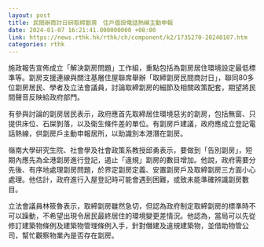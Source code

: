 ```yaml
---
layout: post
title: 民間辦商討日研取締劏房　住戶倡設電話熱線主動申報
date: 2024-01-07 16:21:41.000000000 +08:00
link: https://news.rthk.hk/rthk/ch/component/k2/1735270-20240107.htm
categories: rthk
---
```


施政報告宣佈成立「解決劏房問題」工作組，重點包括為劏房居住環境設定最低標準等。劏房支援連線與關注基層住屋聯席舉辦「取締劏房民間商討日」，聯同80多位劏房居民、學者及立法會議員，討論取締劏房的細節及相關政策配套，期望將民間聲音反映給政府部門。

有參與討論的劏房居民表示，政府應首先取締居住環境惡劣的劏房，包括無窗、只提供床位、石屎剝落，以及衛生條件差的單位。有劏房戶建議，政府應成立登記電話熱線，供劏房戶主動申報居所，以助識別本港潛在劏房。

嶺南大學研究生院、社會學及社會政策系教授邱勇表示，要做到「告別劏房」，短期內應先為全港劏房進行登記，遏止「違規」劏房的數目增加。他說，政府需要分先後、有序地處理劏房問題，於界定劏房定義、安置劏房戶及取締劏房三方面小心處理。他估計，政府進行入屋登記時可能會遇到困難，或致未能準確辨識劏房數目。

立法會議員林筱魯表示，取締劏房雖然急切，但認為政府制定取締劏房的標準時不可以躁動，不希望出現令居民最終居住的環境變更差情況。他認為，當局可以先從修訂建築物條例及建築物管理條例入手，針對僭建及違規建築物，並借助物管公司，幫忙觀察物業內是否存在劏房。
